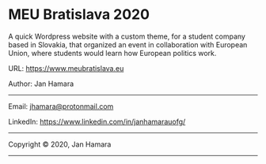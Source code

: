 # MEU Bratislava 2020

A quick Wordpress website with a custom theme, for a student company based in Slovakia, that organized an event in collaboration with European Union, where students would learn how European politics work.

URL: https://www.meubratislava.eu

Author: Jan Hamara

-------------------

Email: jhamara@protonmail.com

LinkedIn: https://www.linkedin.com/in/janhamarauofg/

-----------------------------------------------------

Copyright © 2020, Jan Hamara

-----------------------------------------------------
